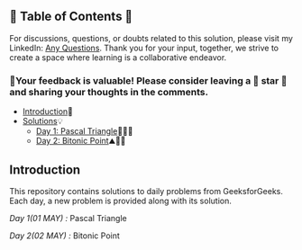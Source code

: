 ## 📜 Table of Contents 📜

For discussions, questions, or doubts related to this solution, please visit my LinkedIn: [Any Questions](https://www.linkedin.com/in/patel-hetkumar-sandipbhai-8b110525a). Thank you for your input, together, we strive to create a space where learning is a collaborative endeavor.

### 🔮Your feedback is valuable! Please consider leaving a 🌟 star 🌟 and sharing your thoughts in the comments.

- [Introduction](../README.md)📝
- [Solutions]()💡
  - [Day 1: Pascal Triangle](01(May)%20Pascal%20Triangle.md)📐➗🧠
  - [Day 2: Bitonic Point](02(May)%20Bitonic%20Point.md)⛰️🧭📍


## Introduction

This repository contains solutions to daily problems from GeeksforGeeks. Each day, a new problem is provided along with its solution.

*Day 1(01 MAY) :* Pascal Triangle

*Day 2(02 MAY) :* Bitonic Point

<!--*Day 3(03 MAY) :* Rotten Oranges

*Day 4(04 MAY) :* Undirected Graph Cycle

*Day 5(05 MAY) :* Find the number of islands

*Day 6(06 MAY) :* Topological sort

*Day 7(07 MAY) :* Directed Graph Cycle

*Day 8(08 MAY) :* Bridge edge in a graph

*Day 9(09 MAY) :* Articulation Point - II

*Day 10(10 MAY) :* Minimum cost to connect all houses in a city

*Day 11(11 MAY) :* Dijkstra Algorithm

*Day 12(12 MAY) :* Flood fill Algorithm

*Day 13(13 MAY) :* Clone an Undirected Graph

*Day 14(14 MAY) :* Alien Dictionary

*Day 15(15 MAY) :* Bellman-Ford

*Day 16(16 MAY) :* Floyd Warshall

*Day 17(17 MAY) :* Minimum Weight Cycle

*Day 18(18 MAY) :* Implement Trie

*Day 19(19 MAY) :* Maximum XOR of two numbers in an array

*Day 20(20 MAY) :* Find Only Repetitive Element from 1 to n-1

*Day 21(21 MAY) :* Missing in Array

*Day 22(22 MAY) :* Unique Number I

*Day 23(23 MAY) :* Unique Number II

*Day 24(24 MAY) :* Unique Number III

*Day 25(25 MAY) :* Majority Element

*Day 26(26 MAY) :* Is Binary Tree Heap

*Day 27(27 MAY) :* Multiply two strings	

*Day 28(28 MAY) :* Maximum sum of Non-adjacent nodes

*Day 29(29 MAY) :* Sort a linked list of 0s, 1s and 2s

*Day 30(30 MAY) :* Find length of Loop-->
